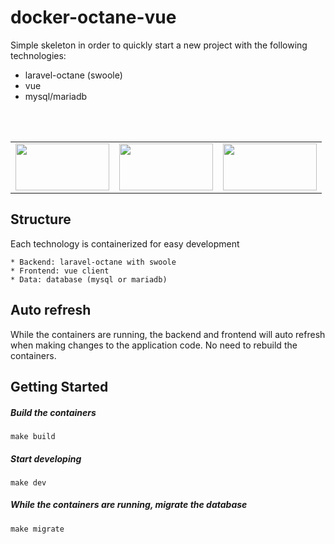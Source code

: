 # docker-octane-vue

Simple skeleton in order to quickly start a new project with the following technologies:

* laravel-octane (swoole)
* vue
* mysql/mariadb

<br>
<br>

<table>
  <tr>
    <td valign="top">
<div style="width: 150px; height: 75px;">
        <img width="150" height="75" src="https://laravel.com/img/logomark.min.svg">
    </div>
</td>
    <td valign="top">
<div style="width: 150px; height: 75px;">
        <img width="150" height="75" src="https://vuejs.org/images/logo.svg">
    </div>
    <td valign="top">
<div style="width: 150px; height: 75px;">
        <img width="150" height="75" src="https://mariadb.org/wp-content/themes/twentynineteen-child/icons/mariadb_org_rgb_h.svg">
    </div>
</td>
  </tr>
</table>

## Structure

Each technology is containerized for easy development

    * Backend: laravel-octane with swoole
    * Frontend: vue client
    * Data: database (mysql or mariadb)

## Auto refresh

While the containers are running, the backend and frontend will auto refresh when making changes to the application code. No need to rebuild the containers.

## Getting Started

##### Build the containers

    make build

##### Start developing

    make dev

##### While the containers are running, migrate the database

    make migrate
